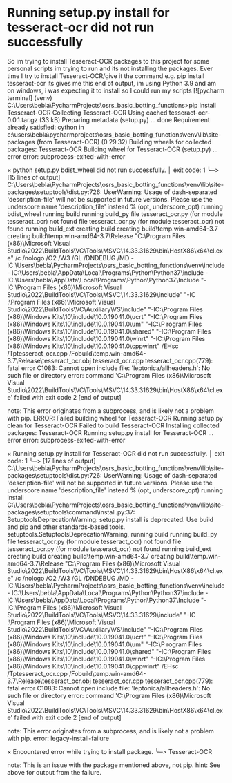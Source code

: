 
# Running setup.py install for tesseract-ocr did not run successfully

So im trying to install Tesseract-OCR packages to this project for some personal scripts im trying to run and its not installing the packages.
Ever time I try to install Tesseract-OCR/give it the command e.g. pip install tesseract-ocr
its gives me this end of output, im using Python 3.9 and am on windows, i was expecting it to install so I could run my scripts [![pycharm terminal]
(venv) C:\Users\bebla\PycharmProjects\osrs_basic_botting_functions>pip install Tesseract-OCR
Collecting Tesseract-OCR
  Using cached tesseract-ocr-0.0.1.tar.gz (33 kB)
  Preparing metadata (setup.py) ... done
Requirement already satisfied: cython in c:\users\bebla\pycharmprojects\osrs_basic_botting_functions\venv\lib\site-packages (from Tesseract-OCR) (0.29.32)
Building wheels for collected packages: Tesseract-OCR
  Building wheel for Tesseract-OCR (setup.py) ... error
  error: subprocess-exited-with-error

  
  × python setup.py bdist_wheel did not run successfully.
  │ exit code: 1
  ╰─> [15 lines of output]
      C:\Users\bebla\PycharmProjects\osrs_basic_botting_functions\venv\lib\site-packages\setuptools\dist.py:726: UserWarning: Usage of dash-separated 'description-file' will not be supported in future versions. Please use the underscore name 'description_file' instead
        % (opt, underscore_opt)
      running bdist_wheel
      running build
      running build_py
      file tesseract_ocr.py (for module tesseract_ocr) not found
      file tesseract_ocr.py (for module tesseract_ocr) not found
      running build_ext
      creating build
      creating build\temp.win-amd64-3.7
      creating build\temp.win-amd64-3.7\Release
      "C:\Program Files (x86)\Microsoft Visual Studio\2022\BuildTools\VC\Tools\MSVC\14.33.31629\bin\HostX86\x64\cl.exe" /c /nologo /O2 /W3 /GL /DNDEBUG /MD -IC:\Users\bebla\PycharmProjects\osrs_basic_botting_functions\venv\include -
IC:\Users\bebla\AppData\Local\Programs\Python\Python37\include -IC:\Users\bebla\AppData\Local\Programs\Python\Python37\Include "-IC:\Program Files (x86)\Microsoft Visual Studio\2022\BuildTools\VC\Tools\MSVC\14.33.31629\include" "-IC
:\Program Files (x86)\Microsoft Visual Studio\2022\BuildTools\VC\Auxiliary\VS\include" "-IC:\Program Files (x86)\Windows Kits\10\include\10.0.19041.0\ucrt" "-IC:\Program Files (x86)\Windows Kits\10\\include\10.0.19041.0\\um" "-IC:\P
rogram Files (x86)\Windows Kits\10\\include\10.0.19041.0\\shared" "-IC:\Program Files (x86)\Windows Kits\10\\include\10.0.19041.0\\winrt" "-IC:\Program Files (x86)\Windows Kits\10\\include\10.0.19041.0\\cppwinrt" /EHsc /Tptesseract_ocr.cpp /Fobuild\temp.win-amd64-3.7\Release\tesseract_ocr.obj
      tesseract_ocr.cpp
      tesseract_ocr.cpp(779): fatal error C1083: Cannot open include file: 'leptonica/allheaders.h': No such file or directory
      error: command 'C:\\Program Files (x86)\\Microsoft Visual Studio\\2022\\BuildTools\\VC\\Tools\\MSVC\\14.33.31629\\bin\\HostX86\\x64\\cl.exe' failed with exit code 2
      [end of output]

  note: This error originates from a subprocess, and is likely not a problem with pip.
  ERROR: Failed building wheel for Tesseract-OCR
  Running setup.py clean for Tesseract-OCR
Failed to build Tesseract-OCR
Installing collected packages: Tesseract-OCR
  Running setup.py install for Tesseract-OCR ... error
  error: subprocess-exited-with-error

  × Running setup.py install for Tesseract-OCR did not run successfully.
  │ exit code: 1
  ╰─> [17 lines of output]
      C:\Users\bebla\PycharmProjects\osrs_basic_botting_functions\venv\lib\site-packages\setuptools\dist.py:726: UserWarning: Usage of dash-separated 'description-file' will not be supported in future versions. Please use the underscore name 'description_file' instead
        % (opt, underscore_opt)
      running install
      C:\Users\bebla\PycharmProjects\osrs_basic_botting_functions\venv\lib\site-packages\setuptools\command\install.py:37: SetuptoolsDeprecationWarning: setup.py install is deprecated. Use build and pip and other standards-based tools.
        setuptools.SetuptoolsDeprecationWarning,
      running build
      running build_py
      file tesseract_ocr.py (for module tesseract_ocr) not found
      file tesseract_ocr.py (for module tesseract_ocr) not found
      running build_ext
      creating build
      creating build\temp.win-amd64-3.7
      creating build\temp.win-amd64-3.7\Release
      "C:\Program Files (x86)\Microsoft Visual Studio\2022\BuildTools\VC\Tools\MSVC\14.33.31629\bin\HostX86\x64\cl.exe" /c /nologo /O2 /W3 /GL /DNDEBUG /MD -IC:\Users\bebla\PycharmProjects\osrs_basic_botting_functions\venv\include -
IC:\Users\bebla\AppData\Local\Programs\Python\Python37\include -IC:\Users\bebla\AppData\Local\Programs\Python\Python37\Include "-IC:\Program Files (x86)\Microsoft Visual Studio\2022\BuildTools\VC\Tools\MSVC\14.33.31629\include" "-IC
:\Program Files (x86)\Microsoft Visual Studio\2022\BuildTools\VC\Auxiliary\VS\include" "-IC:\Program Files (x86)\Windows Kits\10\include\10.0.19041.0\ucrt" "-IC:\Program Files (x86)\Windows Kits\10\\include\10.0.19041.0\\um" "-IC:\P
rogram Files (x86)\Windows Kits\10\\include\10.0.19041.0\\shared" "-IC:\Program Files (x86)\Windows Kits\10\\include\10.0.19041.0\\winrt" "-IC:\Program Files (x86)\Windows Kits\10\\include\10.0.19041.0\\cppwinrt" /EHsc /Tptesseract_ocr.cpp /Fobuild\temp.win-amd64-3.7\Release\tesseract_ocr.obj
      tesseract_ocr.cpp
      tesseract_ocr.cpp(779): fatal error C1083: Cannot open include file: 'leptonica/allheaders.h': No such file or directory
      error: command 'C:\\Program Files (x86)\\Microsoft Visual Studio\\2022\\BuildTools\\VC\\Tools\\MSVC\\14.33.31629\\bin\\HostX86\\x64\\cl.exe' failed with exit code 2
      [end of output]

  note: This error originates from a subprocess, and is likely not a problem with pip.
error: legacy-install-failure

× Encountered error while trying to install package.
╰─> Tesseract-OCR

note: This is an issue with the package mentioned above, not pip.
hint: See above for output from the failure.




        